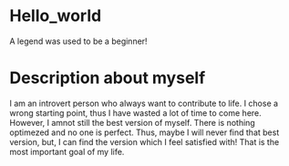 # Hello_world
A legend was used to be a beginner! 

# Description about myself
I am an introvert person who always want to contribute to life. I chose a wrong starting point, thus I have wasted a lot of time to come here. However, I amnot still the best version of myself. There is nothing optimezed and no one is perfect. Thus, maybe I will never find that best version, but, I can find the version which I feel satisfied with! That is the most important goal of my life. 
